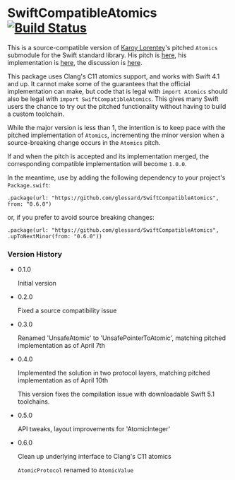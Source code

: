 # SwiftCompatibleAtomics [![Build Status](https://travis-ci.org/glessard/deferred.svg?branch=master)](https://travis-ci.org/glessard/deferred)

This is a source-compatible version of [Karoy Lorentey](https://github.com/lorentey)'s pitched `Atomics` submodule for the Swift standard library. His pitch is [here](https://gist.github.com/lorentey/cf8703b5974ebe8f85cfb92a6628880d), his implementation is [here](https://github.com/apple/swift/pull/30553), the discussion is [here](https://forums.swift.org/t/low-level-atomic-operations/34683).

This package uses Clang's C11 atomics support, and works with Swift 4.1 and up. It cannot make some of the guarantees that the official implementation can make, but code that is legal with `import Atomics` should also be legal with `import SwiftCompatibleAtomics`. This gives many Swift users the chance to try out the pitched functionality without having to build a custom toolchain.

While the major version is less than 1, the intention is to keep pace with the pitched implementation of `Atomics`, incrementing the minor version when a source-breaking change occurs in the `Atomics` pitch.

If and when the pitch is accepted and its implementation merged, the corresponding compatible implementation will become `1.0.0`.

In the meantime, use by adding the following dependency to your project's `Package.swift`:
```
.package(url: "https://github.com/glessard/SwiftCompatibleAtomics", from: "0.6.0")
```
or, if you prefer to avoid source breaking changes:
```
.package(url: "https://github.com/glessard/SwiftCompatibleAtomics", .upToNextMinor(from: "0.6.0"))
```

### Version History

* 0.1.0

	Initial version

* 0.2.0

	Fixed a source compatibility issue

* 0.3.0

	Renamed 'UnsafeAtomic' to 'UnsafePointerToAtomic', matching pitched implementation as of April 7th

* 0.4.0
	
	Implemented the solution in two protocol layers, matching pitched implementation as of April 10th

	This version fixes the compilation issue with downloadable Swift 5.1 toolchains.

* 0.5.0

	API tweaks, layout improvements for 'AtomicInteger'

* 0.6.0

	Clean up underlying interface to Clang's C11 atomics
	
	`AtomicProtocol` renamed to `AtomicValue`
